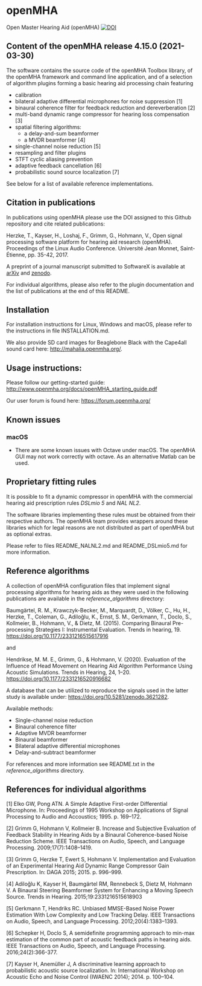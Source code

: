 # openMHA

Open Master Hearing Aid (openMHA) [![DOI](https://zenodo.org/badge/DOI/10.5281/zenodo.4569575.svg)](https://doi.org/10.5281/zenodo.4569575)

## Content of the openMHA release 4.15.0 (2021-03-30)

The software contains the source code of the openMHA Toolbox library, of the
openMHA framework and command line application, and of a selection of algorithm
plugins forming a basic hearing aid processing chain featuring

* calibration
* bilateral adaptive differential microphones for noise suppression [1]
* binaural coherence filter for feedback reduction and dereverberation [2]
* multi-band dynamic range compressor for hearing loss compensation [3]
* spatial filtering algorithms:
    * a delay-and-sum beamformer
    * a MVDR beamformer [4]
* single-channel noise reduction [5]
* resampling and filter plugins
* STFT cyclic aliasing prevention
* adaptive feedback cancellation [6]
* probabilistic sound source localization [7]

See below for a list of available reference implementations.

## Citation in publications

In publications using openMHA please use the DOI assigned to this Github repository
and cite related publications:

Herzke, T., Kayser, H., Loshaj, F., Grimm, G., Hohmann, V., Open signal
processing software platform for hearing aid research (openMHA).
Proceedings of the Linux Audio Conference. Université Jean Monnet,
Saint-Étienne, pp. 35-42, 2017.

A preprint of a journal manuscript submitted to SoftwareX is available at 
[arXiv](https://arxiv.org/abs/2103.02313) and [zenodo](https://doi.org/10.5281/zenodo.4601603).

For individual algorithms, please also refer to the plugin documentation and the 
list of publications at the end of this README.

## Installation

For installation instructions for Linux, Windows and macOS, please refer
to the instructions in file INSTALLATION.md.

We also provide SD card images for Beaglebone Black with the Cape4all
sound card here: http://mahalia.openmha.org/.

## Usage instructions:

Please follow our getting-started guide:
http://www.openmha.org/docs/openMHA_starting_guide.pdf

Our user forum is found here:
https://forum.openmha.org/

## Known issues
### macOS
* There are some known issues with Octave under macOS. The openMHA GUI may not work correctly with octave. As an alternative Matlab can be used.

## Proprietary fitting rules
It is possible to fit a dynamic compressor in openMHA with the
commercial hearing aid prescription rules *DSLmio 5* and *NAL NL2*.

The software libraries implementing these rules must be obtained from
their respective authors.  The openMHA team provides wrappers around
these libraries which for legal reasons are not distributed as part of
openMHA but as optional extras.

Please refer to files README_NALNL2.md and README_DSLmio5.md for more
information.

## Reference algorithms

A collection of openMHA configuration files that implement signal
processing algorithms for hearing aids as they were used in the 
following publications are available in the *reference_algorithms* directory:

Baumgärtel, R. M., Krawczyk-Becker, M., Marquardt, D., Völker, C.,
Hu, H., Herzke, T., Coleman, G., Adiloğlu, K., Ernst, S. M., Gerkmann, T., 
Doclo, S., Kollmeier, B., Hohmann, V., & Dietz, M. (2015). Comparing 
Binaural Pre-processing Strategies I: Instrumental Evaluation. Trends 
in hearing, 19.
https://doi.org/10.1177/2331216515617916

and

Hendrikse, M. M. E., Grimm, G., & Hohmann, V. (2020). Evaluation of
the Influence of Head Movement on Hearing Aid Algorithm Performance
Using Acoustic Simulations. Trends in Hearing, 24, 1–20. 
https://doi.org/10.1177/2331216520916682

A database that can be utilized to reproduce the signals used in the latter
study is available under: https://doi.org/10.5281/zenodo.3621282.
 
Available methods:

* Single-channel noise reduction
* Binaural coherence filter
* Adaptive MVDR beamformer
* Binaural beamformer
* Bilateral adaptive differential microphones
* Delay-and-subtract beamformer

For references and more information see README.txt in the
 *reference_algorithms* directory.

## References for individual algorithms

[1] Elko GW, Pong ATN. A Simple Adaptive First-order Differential
Microphone. In: Proceedings of 1995 Workshop on Applications of Signal
Processing to Audio and Accoustics; 1995. p. 169–172.

[2] Grimm G, Hohmann V, Kollmeier B. Increase and Subjective
Evaluation of Feedback Stability in Hearing Aids by a Binaural
Coherence-based Noise Reduction Scheme. IEEE Transactions on Audio,
Speech, and Language Processing. 2009;17(7):1408–1419.

[3] Grimm G, Herzke T, Ewert S, Hohmann V. Implementation and
Evaluation of an Experimental Hearing Aid Dynamic Range Compressor
Gain Prescription. In: DAGA 2015; 2015. p. 996–999.

[4] Adiloğlu K, Kayser H, Baumgärtel RM, Rennebeck S, Dietz M, Hohmann
V. A Binaural Steering Beamformer System for Enhancing a Moving Speech
Source. Trends in Hearing. 2015;19:2331216515618903

[5] Gerkmann T, Hendriks RC. Unbiased MMSE-Based Noise Power
Estimation With Low Complexity and Low Tracking Delay. IEEE
Transactions on Audio, Speech, and Language
Processing. 2012;20(4):1383–1393.

[6] Schepker H, Doclo S, A semidefinite programming approach to
min-max estimation of the common part of acoustic feedback paths in
hearing aids. IEEE Transactions on Audio, Speech, and Language
Processing. 2016;24(2):366-377.

[7] Kayser H, Anemüller J, A discriminative learning approach to
probabilistic acoustic source localization. In: International Workshop
on Acoustic Echo and Noise Control (IWAENC 2014); 2014. p. 100–104.
